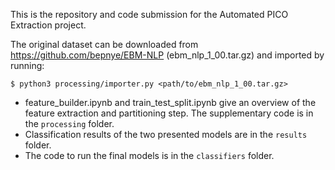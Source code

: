 This is the repository and code submission for the Automated PICO Extraction project.

The original dataset can be downloaded from https://github.com/bepnye/EBM-NLP (ebm_nlp_1_00.tar.gz) and imported by running:

`$ python3 processing/importer.py <path/to/ebm_nlp_1_00.tar.gz>`

- feature_builder.ipynb and train_test_split.ipynb give an overview of the feature extraction and partitioning step. The supplementary code is in the `processing` folder.
- Classification results of the two presented models are in the `results` folder.
- The code to run the final models is in the `classifiers` folder.
